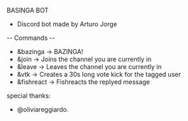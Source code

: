 BASINGA BOT

- Discord bot made by Arturo Jorge

-- Commands --

- &bazinga -> BAZINGA!
- &join -> Joins the channel you are currently in
- &leave -> Leaves the channel you are currently in
- &vtk -> Creates a 30s long vote kick for the tagged user
- &fishreact -> Fishreacts the replyed message
 

special thanks: 
- @oliviareggiardo.